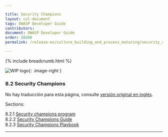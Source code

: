 ```yaml
---

title: Security Champions
layout: col-document
tags: OWASP Developer Guide
contributors:
document: OWASP Developer Guide
order: 50200
permalink: /release-es/culture_building_and_process_maturing/security_champions/

---
```


{% include breadcrumb.html %}

<style type="text/css">
.image-right {
  height: 180px;
  display: block;
  margin-left: auto;
  margin-right: auto;
  float: right;
}
</style>

![WIP logo](../../../assets/images/dg_wip.png "Work in progress"){: .image-right }

### 8.2 Security Champions

No hay traducción para esta página, consulte [versión original en inglés][release1020].

Sections:  

8.2.1 [Security champions program](01-security-champions-program.md)  
8.2.2 [Security Champions Guide](02-security-champions-guide.md)  
8.2.3 [Security Champions Playbook](03-security-champions-playbook.md)  

----

[release1020]: https://github.com/OWASP/www-project-developer-guide/blob/main/release/10-culture-process/02-security-champions/toc.md
